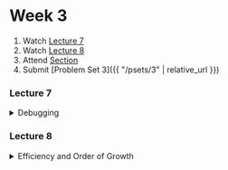 # Week 3

1.  Watch [Lecture 7](#lecture7)
2.  Watch [Lecture 8](#lecture8)
3.  Attend [Section](https://www.youtube.com/embed/7BpomdjZ_Os)
4.  Submit [Problem Set 3]({{ "/psets/3" | relative_url }})

### Lecture 7
<details>
  <summary id="lecture7">Debugging</summary>

<div>
    <br>
    <iframe width="664" height="498" src="https://www.youtube.com/embed/5gt2WDBl8-0?rel=0" frameborder="0" allow="accelerometer; autoplay; encrypted-media; gyroscope; picture-in-picture" allowfullscreen></iframe>

    <ul>
        <li><a href="https://www.dropbox.com/s/dl/2omaxmjpk11trbt/lecture07.zip?dl=0">Source Code</a></li>
        <li><a href="https://archive.org/download/MIT6.00SCS11/MIT6_00SCS11_lec07_300k.mp4">Video</a></li>
    </ul>
</div>
  
</details>  

### Lecture 8
<details>
  <summary id="lecture8">Efficiency and Order of Growth</summary>

<div>
    <br>
    <iframe width="664" height="498" src="https://www.youtube.com/embed/GmkRmETGghw?rel=0" frameborder="0" allow="accelerometer; autoplay; encrypted-media; gyroscope; picture-in-picture" allowfullscreen></iframe>
</div>

</details>
